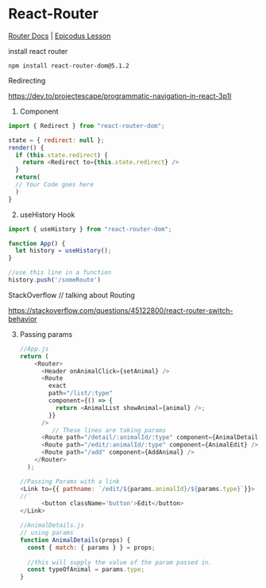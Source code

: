 # React-Router

[Router Docs](https://reacttraining.com/react-router/web/example/basic)  | [Epicodus Lesson](https://www.learnhowtoprogram.com/react/react-with-nosql/react-router)

install react router

```
npm install react-router-dom@5.1.2
```

Redirecting

https://dev.to/projectescape/programmatic-navigation-in-react-3p1l

1. <Redirect> Component

```javascript
import { Redirect } from "react-router-dom";

state = { redirect: null };
render() {
  if (this.state.redirect) {
    return <Redirect to={this.state.redirect} />
  }
  return(
  // Your Code goes here
  )
}
```

2. useHistory Hook

```javascript
import { useHistory } from "react-router-dom";

function App() {
  let history = useHistory();
}

//use this line in a function
history.push('/someRoute') 
```

StackOverflow // talking about Routing

https://stackoverflow.com/questions/45122800/react-router-switch-behavior

3. Passing params

   ```javascript
   //App.js  
   return (
       <Router>
         <Header onAnimalClick={setAnimal} />
         <Route
           exact
           path="/list/:type"
           component={() => {
             return <AnimalList showAnimal={animal} />;
           }}
         />
   			// These lines are taking params
         <Route path="/detail/:animalId/:type" component={AnimalDetails} />
         <Route path="/edit/:animalId/:type" component={AnimalEdit} />
         <Route path="/add" component={AddAnimal} />
       </Router>
     );
   
   //Passing Params with a link
   <Link to={{ pathname: `/edit/${params.animalId}/${params.type}`}}>
   //`
         <button className='button'>Edit</button>
   </Link>
   
   //AnimalDetails.js
   // using params
   function AnimalDetails(props) {
     const { match: { params } } = props;
     
     //this will supply the value of the param passed in. 
     const typeOfAnimal = params.type;
   }
   ```

   

